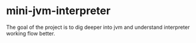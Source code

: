 # mini-jvm-interpreter
The goal of the project is to dig deeper into jvm and understand interpreter working flow better.
